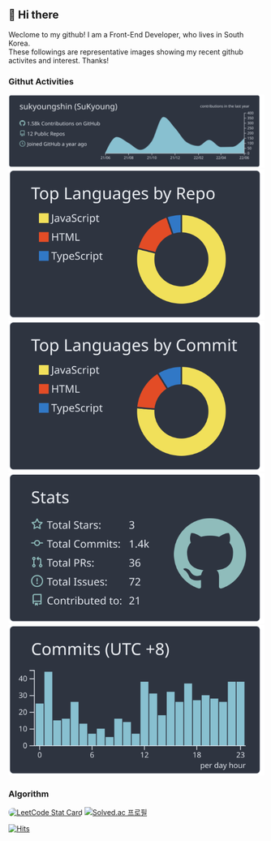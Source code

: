 ## 👋 Hi there 

Weclome to my github! I am a Front-End Developer, who lives in South Korea. <br/>
These followings are representative images showing my recent github activites and interest. Thanks!

### Githut Activities
[![](https://raw.githubusercontent.com/sukyoungshin/sukyoungshin/main/profile-summary-card-output/nord_dark/0-profile-details.svg)](https://github.com/vn7n24fzkq/github-profile-summary-cards)
[![](https://raw.githubusercontent.com/sukyoungshin/sukyoungshin/main/profile-summary-card-output/nord_dark/1-repos-per-language.svg)](https://github.com/vn7n24fzkq/github-profile-summary-cards) [![](https://raw.githubusercontent.com/sukyoungshin/sukyoungshin/main/profile-summary-card-output/nord_dark/2-most-commit-language.svg)](https://github.com/vn7n24fzkq/github-profile-summary-cards)
[![](https://raw.githubusercontent.com/sukyoungshin/sukyoungshin/main/profile-summary-card-output/nord_dark/3-stats.svg)](https://github.com/vn7n24fzkq/github-profile-summary-cards) [![](https://raw.githubusercontent.com/sukyoungshin/sukyoungshin/main/profile-summary-card-output/nord_dark/4-productive-time.svg)](https://github.com/vn7n24fzkq/github-profile-summary-cards)


### Algorithm
<a href="https://github.com/KnlnKS/leetcode-stats"><img alt="LeetCode Stat Card" src="https://apu5rh8gxk.execute-api.us-east-1.amazonaws.com/default/leetcode-stats?username=sukyoungshin&theme=dark" width="350" height="170" style="border-radius:8px;" /></a> [![Solved.ac 프로필](http://mazassumnida.wtf/api/v2/generate_badge?boj=superduper&cache=c)](https://solved.ac/superduper)


[![Hits](https://hits.seeyoufarm.com/api/count/incr/badge.svg?url=https%3A%2F%2Fgithub.com%2Fsukyoungshin%2Fhit-counter&count_bg=%2379C83D&title_bg=%23555555&icon=&icon_color=%23E7E7E7&title=hits&edge_flat=false)](https://hits.seeyoufarm.com)

<!-- 
## GitHub Stats
[![SuKyoung's github stats](https://github-readme-stats.vercel.app/api?username=sukyoungshin&theme=nightowl)](https://github.com/anuraghazra/github-readme-stats)

## Skill-set
<img src="https://img.shields.io/badge/-Next.js-%23000000?&logo=Next.js&logoColor=white" alt="넥스트js"> <img src="https://img.shields.io/badge/-React.js-%2361DAFB?&logo=react&logoColor=white" alt="리액트js"> <img src="https://img.shields.io/badge/-TypeScript-%233178C6?&logo=TypeScript&logoColor=white" alt="타입스크립트"> <img src="https://img.shields.io/badge/-JavaScript-%23F7DF1E?&logo=JavaScript&logoColor=white" alt="자바스크립트"> <img src="https://img.shields.io/badge/-jQuery-%230769AD?&logo=jquery&logoColor=white" alt="제이쿼리"> 
<img src="https://img.shields.io/badge/-Git-%23F05032?&logo=git&logoColor=white" alt="깃"> <img src="https://img.shields.io/badge/-GitHub-%23181717?&logo=github&logoColor=white" alt="깃허브"> <img src="https://img.shields.io/badge/-GitLab-%23181717?&logo=gitlab&logoColor=white" alt="깃랩"> <img src="https://img.shields.io/badge/-netlify-%2300C7B7?&logo=netlify&logoColor=white" alt="netlify"> <img src="https://img.shields.io/badge/-vercel-%23000000?&logo=vercel&logoColor=white" alt="vercel"> <img src="https://img.shields.io/badge/-Figma-%23F24E1E?&logo=figma&logoColor=white" alt="피그마"> <img src="https://img.shields.io/badge/-Visual%20Studio%20Code-%23007ACC?&logo=visualstudiocode&logoColor=white" alt="비쥬얼 스튜디오 코드">

**Used once (at least)** <br/>
<img src="https://img.shields.io/badge/-Bootstrap-%237952B3?&logo=bootstrap&logoColor=white" alt="부트스트랩"> <img src="https://img.shields.io/badge/-Node.js-%23339933?&logo=node&logoColor=white" alt="노드js"> <img src="https://img.shields.io/badge/-Redux-%23764ABC?&logo=Redux&logoColor=white" alt="React-redyx">  
-->
